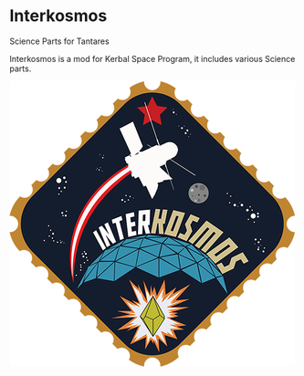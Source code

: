 # Interkosmos
Science Parts for Tantares

Interkosmos is a mod for Kerbal Space Program, it includes various Science parts.

![alt text](https://github.com/AstroWell/Interkosmos/blob/master/patch_Interkosmos_Well.png)

